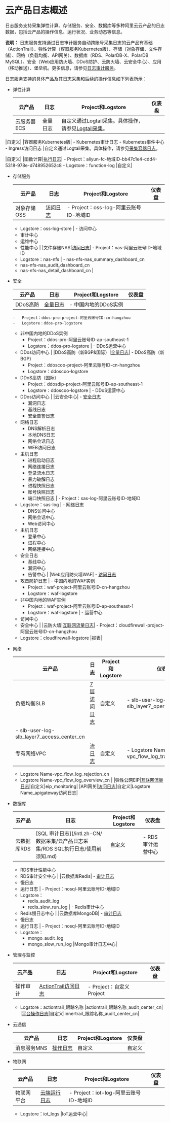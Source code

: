 # 云产品日志概述

日志服务支持采集弹性计算、存储服务、安全、数据库等多种阿里云云产品的日志数据，包括云产品的操作信息、运行状况、业务动态等信息。

**说明：** 日志服务支持通过日志审计服务自动跨账号采集日志的云产品有基础（ActionTrail）、弹性计算（容器服务Kubernetes版）、存储（对象存储、文件存储）、网络（负载均衡、API网关）、数据库（RDS、PolarDB-X、PolarDB MySQL）、安全（Web应用防火墙、DDoS防护、云防火墙、云安全中心）、应用（移动推送）、堡垒机。更多信息，请参见[日志审计服务](/intl.zh-CN/应用中心（App）/日志审计服务/简介.md)。

日志服务支持的具体产品及其日志采集和后续的操作信息如下列表所示：

-   弹性计算

    |云产品|日志|Project和Logstore|仪表盘|
    |---|--|----------------|---|
    |云服务器ECS|全量日志|自定义通过Logtail采集。具体操作，请参见[Logtail采集](/intl.zh-CN/数据采集/Logtail采集/采集文本日志/概述.md)。

|自定义|
    |容器服务Kubernetes版|    -   Kubernetes审计日志
    -   Kubernetes事件中心
    -   Ingress访问日志
|自定义通过Logtail采集。具体操作，请参见[采集容器日志](/intl.zh-CN/数据采集/Logtail采集/采集容器日志/概述.md)。

|自定义|
    |函数计算|[执行日志](/intl.zh-CN/数据采集/云产品日志采集/函数计算执行日志/使用前须知.md)|    -   Project：aliyun-fc-地域ID-bb47c1e4-cdd4-5318-978e-d748952652c8
    -   Logstore：function-log
|自定义|

-   存储服务

    |云产品|日志|Project和Logstore|仪表盘|
    |---|--|----------------|---|
    |对象存储OSS|[访问日志](/intl.zh-CN/数据采集/云产品日志采集/OSS访问日志/使用前须知.md)|    -   Project：oss-log-阿里云账号ID-地域ID
    -   Logstore：oss-log-store
|    -   访问中心
    -   审计中心
    -   运维中心
    -   性能中心 |
    |文件存储NAS|[访问日志](/intl.zh-CN/数据采集/云产品日志采集/NAS访问日志/使用前须知.md)|    -   Project：nas-阿里云账号ID-地域ID
    -   Logstore：nas-nfs
|    -   nas-nfs-nas\_summary\_dashboard\_cn
    -   nas-nfs-nas\_audit\_dashboard\_cn
    -   nas-nfs-nas\_detail\_dashboard\_cn |

-   安全

    |云产品|日志|Project和Logstore|仪表盘|
    |---|--|----------------|---|
    |DDoS高防|[全量日志](/intl.zh-CN/数据采集/云产品日志采集/DDoS高防日志/使用前须知.md)|    -   中国内地的DDoS实例
        -   Project：ddos-pro-project-阿里云账号ID-cn-hangzhou
        -   Logstore：ddos-pro-logstore
    -   非中国内地的DDoS实例
        -   Project：ddos-pro-阿里云账号ID-ap-southeast-1
        -   Logstore：ddos-pro-logstore
|    -   DDoS运营中心
    -   DDos访问中心 |
    |DDoS高防（新BGP&国际）|[全量日志](/intl.zh-CN/数据采集/云产品日志采集/DDoS高防（新BGP&国际）日志/使用前须知.md)|    -   DDoS高防（新BGP）
        -   Project：ddoscoo-project-阿里云账号ID-cn-hangzhou
        -   Logstore：ddoscoo-logstore
    -   DDoS高防（国际）
        -   Project：ddosdip-project-阿里云账号ID-ap-southeast-1
        -   Logstore：ddoscoo-logstore
|    -   DDoS运营中心
    -   DDos访问中心 |
    |云安全中心|    -   [安全日志](/intl.zh-CN/数据采集/云产品日志采集/云安全中心日志/使用前须知.md)
        -   漏洞日志
        -   基线日志
        -   安全告警日志
    -   网络日志
        -   DNS解析日志
        -   本地DNS日志
        -   网络会话日志
        -   WEB访问日志
    -   主机日志
        -   进程启动日志
        -   网络连接日志
        -   登录流水日志
        -   暴力破解日志
        -   进程快照日志
        -   账号快照日志
        -   端口快照日志
|    -   Project：sas-log-阿里云账号ID-地域ID
    -   Logstore：sas-log
|    -   网络日志
        -   DNS访问中心
        -   网络会话中心
        -   Web访问中心
    -   主机日志
        -   登录中心
        -   进程中心
        -   网络连接中心
    -   安全日志
        -   基线中心
        -   漏洞中心
        -   告警中心 |
    |Web应用防火墙WAF|    -   [访问日志](/intl.zh-CN/数据采集/云产品日志采集/WAF日志/使用前须知.md)
    -   攻击防护日志
|    -   中国内地的WAF实例
        -   Project：waf-project-阿里云账号ID-cn-hangzhou
        -   Logstore：waf-logstore
    -   非中国内地的WAF实例
        -   Project：waf-project-阿里云账号ID-ap-southeast-1
        -   Logstore：waf-logstore
|    -   运营中心
    -   访问中心
    -   安全中心 |
    |云防火墙|[互联网流量日志](/intl.zh-CN/数据采集/云产品日志采集/云防火墙日志/使用前须知.md)|    -   Project：cloudfirewall-project-阿里云账号ID-cn-hangzhou
    -   Logstore：cloudfirewall-logstore
|报表|

-   网络

    |云产品|日志|Project和Logstore|仪表盘|
    |---|--|----------------|---|
    |负载均衡SLB|[7层访问日志](/intl.zh-CN/数据采集/云产品日志采集/负载均衡7层访问日志/使用前须知.md)|自定义|    -   slb-user-log-slb\_layer7\_operation\_center\_cn
    -   slb-user-log-slb\_layer7\_access\_center\_cn |
    |专有网络VPC|[流日志](/intl.zh-CN/数据采集/云产品日志采集/VPC流日志/使用前须知.md)|自定义|    -   Logstore Name-vpc\_flow\_log\_traffic\_cn
    -   Logstore Name-vpc\_flow\_log\_rejection\_cn
    -   Logstore Name-vpc\_flow\_log\_overview\_cn |
    |弹性公网EIP|[互联网流量日志](/intl.zh-CN/数据采集/云产品日志采集/弹性公网IP日志/使用前须知.md)|自定义|eip\_monitoring|
    |API网关|[访问日志](/intl.zh-CN/数据采集/云产品日志采集/API网关访问日志/使用前须知.md)|自定义|Logstore Name\_apigateway访问日志|

-   数据库

    |云产品|日志|Project和Logstore|仪表盘|
    |---|--|----------------|---|
    |云数据库RDS|[SQL 审计日志](/intl.zh-CN/数据采集/云产品日志采集/RDS SQL执行日志/使用前须知.md)|自定义|    -   RDS审计运营中心
    -   RDS审计性能中心
    -   RDS审计安全中心 |
    |云数据库Redis|    -   [审计日志](/intl.zh-CN/数据采集/云产品日志采集/Redis日志/使用前须知.md)
    -   慢日志
    -   运行日志
|    -   Project：nosql-阿里云账号ID-地域ID
    -   Logstore：
        -   redis\_audit\_log
        -   redis\_slow\_run\_log
|    -   Redis审计中心
    -   Redis慢日志中心 |
    |云数据库MongoDB|    -   [审计日志](/intl.zh-CN/数据采集/云产品日志采集/MongoDB日志/使用前须知.md)
    -   慢日志
    -   运行日志
|    -   Project：nosql-阿里云账号ID-地域ID
    -   Logstore：
        -   mongo\_audit\_log
        -   mongo\_slow\_run\_log
|Mongo审计日志中心|

-   管理与监控

    |云产品|日志|Project和Logstore|仪表盘|
    |---|--|----------------|---|
    |操作审计|[ActionTrail访问日志](/intl.zh-CN/数据采集/云产品日志采集/ActionTrail访问日志/使用前须知.md)|    -   Project：自定义Project
    -   Logstore：actiontrail\_跟踪名称
|actiontrail\_跟踪名称\_audit\_center\_cn|
    |[平台操作日志](/intl.zh-CN/数据采集/云产品日志采集/平台操作日志/使用前须知.md)|自定义|innertrail\_跟踪名称\_audit\_center\_cn|

-   云通信

    |云产品|日志|Project和Logstore|仪表盘|
    |---|--|----------------|---|
    |消息服务MNS|[操作日志](/intl.zh-CN/数据采集/云产品日志采集/MNS操作日志/使用前须知.md)|自定义|自定义|

-   物联网

    |云产品|日志|Project和Logstore|仪表盘|
    |---|--|----------------|---|
    |物联网平台|[云端运行日志](/intl.zh-CN/数据采集/云产品日志采集/IoT日志/使用前须知.md)|    -   Project：iot-log-阿里云账号ID-地域ID
    -   Logstore：iot\_logs
|IoT运营中心|



